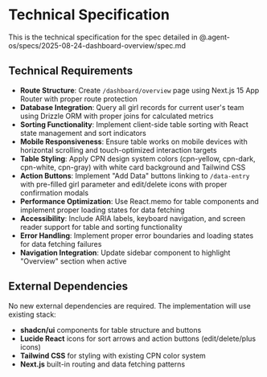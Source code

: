 # Technical Specification

This is the technical specification for the spec detailed in @.agent-os/specs/2025-08-24-dashboard-overview/spec.md

## Technical Requirements

- **Route Structure**: Create `/dashboard/overview` page using Next.js 15 App Router with proper route protection
- **Database Integration**: Query all girl records for current user's team using Drizzle ORM with proper joins for calculated metrics
- **Sorting Functionality**: Implement client-side table sorting with React state management and sort indicators
- **Mobile Responsiveness**: Ensure table works on mobile devices with horizontal scrolling and touch-optimized interaction targets
- **Table Styling**: Apply CPN design system colors (cpn-yellow, cpn-dark, cpn-white, cpn-gray) with white card background and Tailwind CSS
- **Action Buttons**: Implement "Add Data" buttons linking to `/data-entry` with pre-filled girl parameter and edit/delete icons with proper confirmation modals
- **Performance Optimization**: Use React.memo for table components and implement proper loading states for data fetching
- **Accessibility**: Include ARIA labels, keyboard navigation, and screen reader support for table and sorting functionality
- **Error Handling**: Implement proper error boundaries and loading states for data fetching failures
- **Navigation Integration**: Update sidebar component to highlight "Overview" section when active

## External Dependencies

No new external dependencies are required. The implementation will use existing stack:
- **shadcn/ui** components for table structure and buttons
- **Lucide React** icons for sort arrows and action buttons (edit/delete/plus icons)
- **Tailwind CSS** for styling with existing CPN color system
- **Next.js** built-in routing and data fetching patterns
